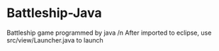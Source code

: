# Battleship-Java
Battleship game programmed by java /n
After imported to eclipse, use src/view/Launcher.java to launch
